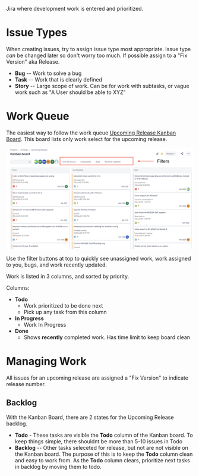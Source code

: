 Jira where development work is entered and prioritized.

# Issue Types

When creating issues, try to assign issue type most appropriate.   Issue type _can_ be changed later so don't worry too much.  If possible assign to a "Fix Version" aka Release.

* **Bug** -- Work to solve a bug
* **Task** -- Work that is clearly defined
* **Story** -- Large scope of work. Can be for work with subtasks, or vague work such as "A User should be able to XYZ"

# Work Queue

The easiest way to follow the work queue [Upcoming Release Kanban Board](https://armbian.atlassian.net/secure/RapidBoard.jspa?rapidView=2&projectKey=AR&atlOrigin=eyJpIjoiM2JlNTliN2ZkNTJiNDYzNGI4YzEzOGE4YjhmOWU3MDQiLCJwIjoiaiJ9).  This board lists only work select for the upcoming release.

![kanban screenshot](images/kanban.png)

Use the filter buttons at top to quickly see unassigned work, work assigned to you, bugs, and work recently updated.

Work is listed in 3 columns, and sorted by priority.

Columns:
* **Todo**
    * Work prioritized to be done next
    * Pick up any task from this column
* **In Progress**
    * Work In Progress
* **Done**
    * Shows **recently** completed work.  Has time limit to keep board clean

# Managing Work

All issues for an upcoming release are assigned a "Fix Version" to indicate release number.

## Backlog

With the Kanban Board, there are 2 states for the Upcoming Release backlog.

* **Todo** - These tasks are visible the **Todo** column of the Kanban board. To keep things simple, there shouldnt be more than 5-10 issues in Todo
* **Backlog** -- Other tasks seleceted for release, but not are not visible on the Kanban board.  The purpose of this is to keep the **Todo** column clean and easy to work from.  As the **Todo** column clears, prioritize next tasks in backlog by moving them to todo.
